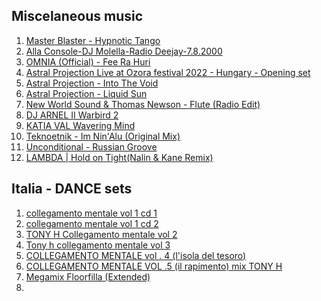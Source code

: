 Miscelaneous music
------------
1.  [Master Blaster - Hypnotic Tango](https://www.youtube.com/watch?v=qidiM8vTg40)  
2.  [Alla Console-DJ Molella-Radio Deejay-7.8.2000](https://www.youtube.com/watch?v=10Xz3zA3AQk)  
3.  [OMNIA (Official) - Fee Ra Huri](https://www.youtube.com/watch?v=J56VVtlZCGE)  
4.  [Astral Projection Live at Ozora festival 2022 - Hungary - Opening set](https://www.youtube.com/watch?v=XfF10Cn3S5o)  
5.  [Astral Projection - Into The Void](https://www.youtube.com/watch?v=js8mhVrB8CA)   
6.  [Astral Projection - Liquid Sun](https://www.youtube.com/watch?v=0KYdyzYuKAg)  
7.  [New World Sound & Thomas Newson - Flute (Radio Edit)](https://www.youtube.com/watch?v=8-bDRIILzZ8)  
8.  [DJ ARNEL II Warbird 2](https://www.youtube.com/watch?v=64M9aQGOYKk)  
9.  [KATIA VAL  Wavering Mind](https://www.youtube.com/watch?v=fp65CEq85AY)  
10.  [Teknoetnik - Im Nin'Alu (Original Mix)](https://www.youtube.com/watch?v=jNmlNFhbZyQ)  
11.  [Unconditional - Russian Groove](https://www.youtube.com/watch?v=VR5S9hQBL_g)  
12.  [LAMBDA | Hold on Tight(Nalin & Kane Remix)](https://www.youtube.com/watch?v=_D6WRsoZOMQ)  


Italia - DANCE sets
----------------
1.  [collegamento mentale vol 1 cd 1](https://www.youtube.com/watch?v=sW9nj9NP3y0)  
2.  [collegamento mentale vol 1 cd 2](https://www.youtube.com/watch?v=TGFjZfqem1g)  
3.  [TONY H Collegamento mentale vol 2](https://www.youtube.com/watch?v=JSDx5tjcDlo)  
4.  [Tony h collegamento mentale vol 3](https://www.youtube.com/watch?v=BtR2Qr0Qv_U)  
5.  [COLLEGAMENTO MENTALE vol . 4 (l'isola del tesoro)](https://www.youtube.com/watch?v=whlY1uWkEus)  
6.  [COLLEGAMENTO MENTALE VOL .5 (il rapimento) mix TONY H](https://www.youtube.com/watch?v=fUUWd3ro4rY)  
7.  [Megamix Floorfilla (Extended)](https://www.youtube.com/watch?v=SdBmOUHYYag)  
8.  
